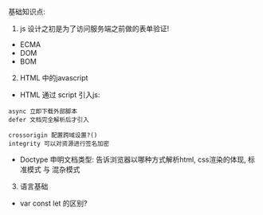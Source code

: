 基础知识点:

1. js 设计之初是为了访问服务端之前做的表单验证!

- ECMA
- DOM
- BOM


2. HTML 中的javascript

- HTML 通过 script 引入js: 

```
async 立即下载外部脚本
defer 文档完全解析后才引入

crossorigin 配置跨域设置?()
integrity 可以对资源进行签名加密

```

- Doctype 申明文档类型: 告诉浏览器以哪种方式解析html, css渲染的体现, 标准模式 与 混杂模式

3. 语言基础

- var const let 的区别?